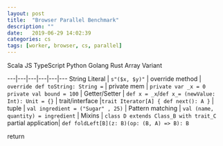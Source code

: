 ```yaml
---
layout: post
title:  "Browser Parallel Benchmark"
description: ""
date:   2019-06-29 14:02:39
categories: cs
tags: [worker, browser, cs, parallel]
---
```


Scala
JS
TypeScript
Python
Golang
Rust
Array Variant

---|---|---|---|---|---
String Literal | `s"($x, $y)"` |
override method | `override def toString: String =` |
private mem | `private var _x = 0` `private val bound = 100` |
Getter/Setter | `def x = _x`/`def x_= (newValue: Int): Unit = {}` |
trait/interface |`trait Iterator[A] { def next(): A }` |
tuple | `val ingredient = ("Sugar" , 25)` |
Pattern matching | `val (name, quantity) = ingredient` |
Mixins | `class D extends Class_B with trait_C`
partial application| `def foldLeft[B](z: B)(op: (B, A) => B): B`


return
